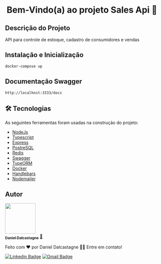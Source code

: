 <h1 align="center">Bem-Vindo(a) ao projeto Sales Api 👋</h1>

## Descrição do Projeto

<p align="left">API para controle de estoque, cadastro de consumidores e vendas</p>

## Instalação e Inicialização

```sh
docker-compose up
```

## Documentação Swagger

```sh
http://localhost:3333/docs
```

## 🛠 Tecnologias

As seguintes ferramentas foram usadas na construção do projeto:

- [NodeJs](https://nodejs.org/en/)
- [Typescript](https://www.typescriptlang.org/)
- [Express](https://expressjs.com/pt-br/)
- [PostreSQL](https://www.postgresql.org/)
- [Redis](https://redis.io/)
- [Swagger](https://swagger.io/)
- [TypeORM](https://typeorm.io/)
- [Docker](https://www.docker.com/)
- [Handlebars](https://handlebarsjs.com/)
- [Nodemailer](https://nodemailer.com/about/)

## Autor

<a href="https://github.com/dalcastagned">
 <img src="https://avatars.githubusercontent.com/u/65626347?v=4" width="100px;"/>
 <br />
 <sub><b>Daniel Dalcastagne</b></sub></a> <a href="https://github.com/dalcastagned">🚀</a>

Feito com ❤️ por Daniel Dalcastagne 👋🏽 Entre em contato!

[![Linkedin Badge](https://img.shields.io/badge/-LINKEDIN-blue?style=flat-square&logo=Linkedin&logoColor=white&link=https://www.linkedin.com/in/daniel-dalcastagne-4baa00179/)](https://www.linkedin.com/in/daniel-dalcastagne-4baa00179/)
[![Gmail Badge](https://img.shields.io/badge/-EMAIL-c14438?style=flat-square&logo=Gmail&logoColor=white&link=mailto:contato@danieldalcastagne.com)](mailto:contato@danieldalcastagne.com)
